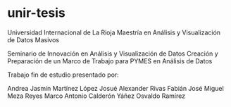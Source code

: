 # unir-tesis

Universidad Internacional de La Rioja
Maestría en Análisis y Visualización de Datos Masivos 


Seminario de Innovación en Análisis y Visualización de Datos
Creación y Preparación de un Marco de Trabajo para PYMES en Análisis de Datos

Trabajo fin de estudio presentado por:

Andrea Jasmín Martínez López
Josué Alexander Rivas Fabián
José Miguel Meza Reyes
Marco Antonio Calderón Yáñez
Osvaldo Ramírez

